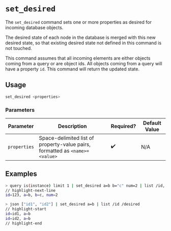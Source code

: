 # `set_desired`

The `set_desired` command sets one or more properties as desired for incoming database objects.

The desired state of each node in the database is merged with this new desired state, so that existing desired state not defined in this command is not touched.

This command assumes that all incoming elements are either objects coming from a query or are object ids. All objects coming from a query will have a property `id`. This command will return the updated state.

## Usage

```bash
set_desired <properties>
```

### Parameters

| Parameter    | Description                                                                 | Required? | Default Value |
| ------------ | --------------------------------------------------------------------------- | --------- | ------------- |
| `properties` | Space-delimited list of property-value pairs, formatted as `<name>=<value>` | ✔️        | N/A           |

## Examples

```bash
> query is(instance) limit 1 | set_desired a=b b="c" num=2 | list /id, /desired
// highlight-next-line
id=123, a=b, b=c, num=2
```

```bash
> json ["id1", "id2"] | set_desired a=b | list /id /desired
// highlight-start
id=id1, a=b
id=id2, a=b
// highlight-end
```
